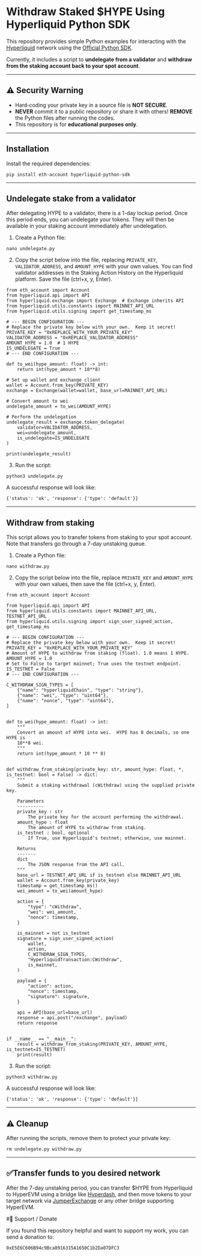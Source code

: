 # Withdraw Staked $HYPE Using Hyperliquid Python SDK

This repository provides simple Python examples for interacting with the [Hyperliquid](https://hyperliquid.xyz) network using the [Official Python SDK](https://github.com/hyperliquid-dex/hyperliquid-python-sdk).  

Currently, it includes a script to **undelegate from a validator** and **withdraw from the staking account back to your spot account**.

---

## ⚠️ Security Warning
- Hard‑coding your private key in a source file is **NOT SECURE**.
- **NEVER** commit it to a public repository or share it with others! **REMOVE** the Python files after running the codes.
- This repository is for **educational purposes only**. 

---
## Installation

Install the required dependencies:

```
pip install eth-account hyperliquid-python-sdk
```

---
## Undelegate stake from a validator

After delegating HYPE to a validator, there is a 1-day lockup period. Once this period ends, you can undelegate your tokens. They will then be available in your staking account immediately after undelegation.

1. Create a Python file:
```
nano undelegate.py
```

2. Copy the script below into the file, replacing `PRIVATE_KEY`, `VALIDATOR_ADDRESS`, and `AMOUNT_HYPE` with your own values. You can find validator addresses in the Staking Action History on the Hyperliquid platform. Save the file (ctrl+x, y, Enter).


```
from eth_account import Account
from hyperliquid.api import API
from hyperliquid.exchange import Exchange  # Exchange inherits API
from hyperliquid.utils.constants import MAINNET_API_URL
from hyperliquid.utils.signing import get_timestamp_ms

# --- BEGIN CONFIGURATION ---
# Replace the private key below with your own.  Keep it secret!
PRIVATE_KEY = "0xREPLACE_WITH_YOUR_PRIVATE_KEY"
VALIDATOR_ADDRESS = "0xREPLACE_VALIDATOR_ADDRESS"
AMOUNT_HYPE = 1.0  # 1 HYPE
IS_UNDELEGATE = True
# --- END CONFIGURATION ---

def to_wei(hype_amount: float) -> int:
    return int(hype_amount * 10**8)

# Set up wallet and exchange client
wallet = Account.from_key(PRIVATE_KEY)
exchange = Exchange(wallet=wallet, base_url=MAINNET_API_URL)

# Convert amount to wei
undelegate_amount = to_wei(AMOUNT_HYPE)

# Perform the undelegation
undelegate_result = exchange.token_delegate(
    validator=VALIDATOR_ADDRESS,
    wei=undelegate_amount,
    is_undelegate=IS_UNDELEGATE
)

print(undelegate_result)
```

3. Run the script:
```
python3 undelegate.py
```

A successful response will look like:
```
{'status': 'ok', 'response': {'type': 'default'}}
```

---

## Withdraw from staking

This script allows you to transfer tokens from staking to your spot account. Note that transfers go through a 7-day unstaking queue.


1. Create a Python file:
```
nano withdraw.py
```
2. Copy the script below into the file, replace `PRIVATE_KEY` and `AMOUNT_HYPE` with your own values, then save the file (ctrl+x, y, Enter).

```
from eth_account import Account

from hyperliquid.api import API
from hyperliquid.utils.constants import MAINNET_API_URL, TESTNET_API_URL
from hyperliquid.utils.signing import sign_user_signed_action, get_timestamp_ms

# --- BEGIN CONFIGURATION ---
# Replace the private key below with your own.  Keep it secret!
PRIVATE_KEY = "0xREPLACE_WITH_YOUR_PRIVATE_KEY"
# Amount of HYPE to withdraw from staking (float). 1.0 means 1 HYPE.
AMOUNT_HYPE = 1.0
# Set to False to target mainnet; True uses the testnet endpoint.
IS_TESTNET = False
# --- END CONFIGURATION ---

C_WITHDRAW_SIGN_TYPES = [
    {"name": "hyperliquidChain", "type": "string"},
    {"name": "wei", "type": "uint64"},
    {"name": "nonce", "type": "uint64"},
]


def to_wei(hype_amount: float) -> int:
    """
    Convert an amount of HYPE into wei.  HYPE has 8 decimals, so one HYPE is
    10**8 wei.
    """
    return int(hype_amount * 10 ** 8)


def withdraw_from_staking(private_key: str, amount_hype: float, *, is_testnet: bool = False) -> dict:
    """
    Submit a staking withdrawal (cWithdraw) using the supplied private key.

    Parameters
    ----------
    private_key : str
        The private key for the account performing the withdrawal.
    amount_hype : float
        The amount of HYPE to withdraw from staking.
    is_testnet : bool, optional
        If True, use Hyperliquid’s testnet; otherwise, use mainnet.

    Returns
    -------
    dict
        The JSON response from the API call.
    """
    base_url = TESTNET_API_URL if is_testnet else MAINNET_API_URL
    wallet = Account.from_key(private_key)
    timestamp = get_timestamp_ms()
    wei_amount = to_wei(amount_hype)

    action = {
        "type": "cWithdraw",
        "wei": wei_amount,
        "nonce": timestamp,
    }

    is_mainnet = not is_testnet
    signature = sign_user_signed_action(
        wallet,
        action,
        C_WITHDRAW_SIGN_TYPES,
        "HyperliquidTransaction:CWithdraw",
        is_mainnet,
    )

    payload = {
        "action": action,
        "nonce": timestamp,
        "signature": signature,
    }

    api = API(base_url=base_url)
    response = api.post("/exchange", payload)
    return response


if __name__ == "__main__":
    result = withdraw_from_staking(PRIVATE_KEY, AMOUNT_HYPE, is_testnet=IS_TESTNET)
    print(result)
```

3. Run the script:
```
python3 withdraw.py
```

A successful response will look like:
```
{'status': 'ok', 'response': {'type': 'default'}}
```

---

## ⚠️ Cleanup

After running the scripts, remove them to protect your private key:

```
rm undelegate.py withdraw.py
```


---


## ✅Transfer funds to you desired network

After the 7-day unstaking period, you can transfer $HYPE from Hyperliquid to HyperEVM using a bridge like [Hyperdash](https://hyperdash.info/bridge), and then move tokens to your target network via [JumperExchange](https://jumper.exchange) or any other bridge supporting HyperEVM.

#💖 Support / Donate

If you found this repository helpful and want to support my work, you can send a donation to:
```
0xE5E6C606B94c9Bca8916315A1650C1b2Da07DFC3
```






